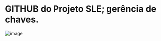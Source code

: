 # GITHUB do Projeto SLE; gerência de chaves.
![image](https://user-images.githubusercontent.com/112997827/192027739-e2cc05b6-6454-4814-a004-826babb6ab4d.png)

